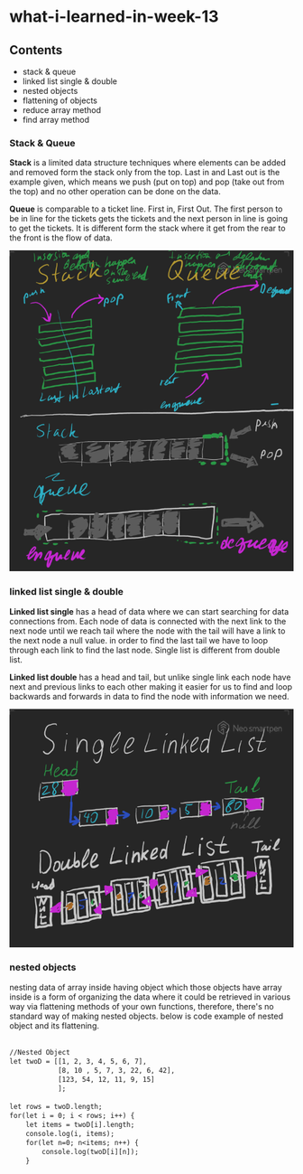 # what-i-learned-in-week-13

## Contents

* stack & queue
* linked list single & double
* nested objects
* flattening of objects
* reduce array method
* find array method

### Stack & Queue

**Stack** is a limited data structure techniques where elements can be added and removed form the stack only from the top. Last in and Last out is the example given, which means we push (put on top) and pop (take out from the top) and no other operation can be done on the data.  
  
**Queue** is comparable to a ticket line. First in, First Out. The first person to be in line for the tickets gets the tickets and the next person in line is going to get the tickets. It is different form the stack where it get from the rear to the front is the flow of data. 

![Stacks and Queues](stacks_queues.png)


### linked list single & double  

**Linked list single** has a head of data where we can start searching for data connections from. Each node of data is connected with the next link to the next node until we reach tail where the node with the tail will have a link to the next node a null value. in order to find the last tail we have to loop through each link to find the last node. Single list is different from double list.
  
**Linked list double** has a head and tail, but unlike single link each node have next and previous links to each other making it easier for us to find and loop backwards and forwards in data to find the node with information we need.

![](linked_lists.png)


### nested objects

nesting data of array inside having object which those objects have array inside is a form of organizing the data where it could be retrieved in various way via flattening methods of your own functions, therefore, there's no standard way of making nested objects. below is code example of nested object and its flattening.

```

//Nested Object
let twoD = [[1, 2, 3, 4, 5, 6, 7],
            [8, 10 , 5, 7, 3, 22, 6, 42],
            [123, 54, 12, 11, 9, 15]
            ];

let rows = twoD.length;
for(let i = 0; i < rows; i++) {
    let items = twoD[i].length;
    console.log(i, items);
    for(let n=0; n<items; n++) {
        console.log(twoD[i][n]);
    }
